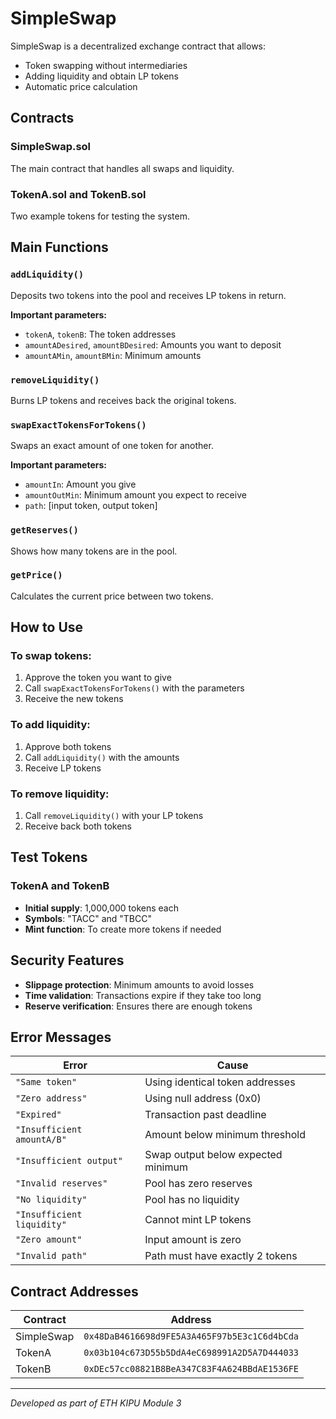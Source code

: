 # SimpleSwap

SimpleSwap is a decentralized exchange contract that allows:
- Token swapping without intermediaries
- Adding liquidity and obtain LP tokens
- Automatic price calculation

## Contracts

### SimpleSwap.sol
The main contract that handles all swaps and liquidity.

### TokenA.sol and TokenB.sol
Two example tokens for testing the system.

## Main Functions

### `addLiquidity()`
Deposits two tokens into the pool and receives LP tokens in return.

**Important parameters:**
- `tokenA`, `tokenB`: The token addresses
- `amountADesired`, `amountBDesired`: Amounts you want to deposit
- `amountAMin`, `amountBMin`: Minimum amounts

### `removeLiquidity()` 
Burns LP tokens and receives back the original tokens.

### `swapExactTokensForTokens()`
Swaps an exact amount of one token for another.

**Important parameters:**
- `amountIn`: Amount you give
- `amountOutMin`: Minimum amount you expect to receive
- `path`: [input token, output token]

### `getReserves()`
Shows how many tokens are in the pool.

### `getPrice()`
Calculates the current price between two tokens.

## How to Use

### To swap tokens:
1. Approve the token you want to give
2. Call `swapExactTokensForTokens()` with the parameters
3. Receive the new tokens

### To add liquidity:
1. Approve both tokens
2. Call `addLiquidity()` with the amounts
3. Receive LP tokens

### To remove liquidity:
1. Call `removeLiquidity()` with your LP tokens
2. Receive back both tokens

## Test Tokens

### TokenA and TokenB
- **Initial supply**: 1,000,000 tokens each
- **Symbols**: "TACC" and "TBCC"
- **Mint function**: To create more tokens if needed

## Security Features

- **Slippage protection**: Minimum amounts to avoid losses
- **Time validation**: Transactions expire if they take too long
- **Reserve verification**: Ensures there are enough tokens

## Error Messages

| Error | Cause |
|-------|-------|
| `"Same token"` | Using identical token addresses |
| `"Zero address"` | Using null address (0x0) |
| `"Expired"` | Transaction past deadline |
| `"Insufficient amountA/B"` | Amount below minimum threshold |
| `"Insufficient output"` | Swap output below expected minimum |
| `"Invalid reserves"` | Pool has zero reserves |
| `"No liquidity"` | Pool has no liquidity |
| `"Insufficient liquidity"` | Cannot mint LP tokens |
| `"Zero amount"` | Input amount is zero |
| `"Invalid path"` | Path must have exactly 2 tokens |

## Contract Addresses

| Contract | Address |
|----------|-----------|
| SimpleSwap | `0x48DaB4616698d9FE5A3A465F97b5E3c1C6d4bCda` |
| TokenA | `0x03b104c673D55b5DdA4eC698991A2D5A7D444033` |
| TokenB | `0xDEc57cc08821B8BeA347C83F4A624BBdAE1536FE` |

---
*Developed as part of ETH KIPU Module 3*
